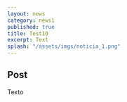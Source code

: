 ```yaml
---
layout: news
category: news1
published: true
title: Test10
excerpt: Text
splash: "/assets/imgs/noticia_1.png"
---
```

## Post

Texto
